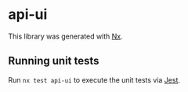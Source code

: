 # api-ui

This library was generated with [Nx](https://nx.dev).

## Running unit tests

Run `nx test api-ui` to execute the unit tests via [Jest](https://jestjs.io).
